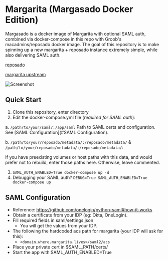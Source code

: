 Margarita (Margasado Docker Edition)
=========

Margasado is a docker image of Margarita with optional SAML auth, combined via docker-compose in this repo with Groob's macadmins/reposado docker image. The goal of this repository is to make spinning up a new margarita + reposado instance extremely simple, while also delivering SAML auth.

[reposado](http://github.com/wdas/reposado)

[margarita upstream](http://github.com/jessepeterson/margarita)

![Screenshot](https://i.imgur.com/5dwSxwS.png)

Quick Start
------------

1. Clone this repository, enter directory
2. Edit the docker-compose.yml file (*required for SAML auth*):

  a. `/path/to/your/saml/:/app/saml` Path to SAML certs and configuration. See [SAML Configuration](#SAML Configuration).

  b. `/path/to/your/reposado/metadata/:/reposado/metadata/` & `/path/to/your/reposado/metadata/:/reposado/metadata/`:

  If you have preexisting volumes or host paths with this data, and would prefer not to rebuild, enter those paths here. Otherwise, leave commented.

3. `SAML_AUTH_ENABLED=True docker-compose up -d`
4. Debugging your SAML auth? `DEBUG=True SAML_AUTH_ENABLED=True docker-compose up`



SAML Configuration
----------
* Reference: https://github.com/onelogin/python-saml#how-it-works
* Obtain a certificate from your IDP (eg: Okta, OneLogin).
* Fill required fields in saml/settings.json
    - You will get the values from your IDP.
* The following the hardcoded acs path for margarita (your IDP will ask for this):
    - `<domain.where.margarita.lives>/saml2/acs`
* Place your private cert in $SAML_PATH/certs/
* Start the app with SAML_AUTH_ENABLED=True
